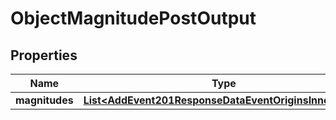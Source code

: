 

# ObjectMagnitudePostOutput


## Properties

| Name | Type | Description | Notes |
|------------ | ------------- | ------------- | -------------|
|**magnitudes** | [**List&lt;AddEvent201ResponseDataEventOriginsInnerAllOf&gt;**](AddEvent201ResponseDataEventOriginsInnerAllOf.md) |  |  [optional] |



